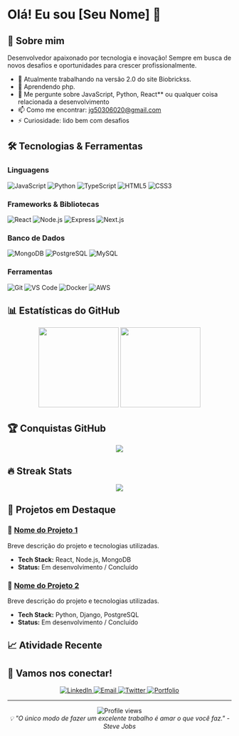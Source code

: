 # Olá! Eu sou [Seu Nome] 👋

## 🚀 Sobre mim
Desenvolvedor apaixonado por tecnologia e inovação! Sempre em busca de novos desafios e oportunidades para crescer profissionalmente.

- 🔭 Atualmente trabalhando na versão 2.0 do site Biobrickss.
- 🌱 Aprendendo php.
- 💬 Me pergunte sobre JavaScript, Python, React** ou qualquer coisa relacionada a desenvolvimento
- 📫 Como me encontrar: jg50306020@gmail.com
- ⚡ Curiosidade: lido bem com desafios

## 🛠️ Tecnologias & Ferramentas

### Linguagens
![JavaScript](https://img.shields.io/badge/-JavaScript-F7DF1E?style=flat-square&logo=javascript&logoColor=black)
![Python](https://img.shields.io/badge/-Python-3776AB?style=flat-square&logo=python&logoColor=white)
![TypeScript](https://img.shields.io/badge/-TypeScript-3178C6?style=flat-square&logo=typescript&logoColor=white)
![HTML5](https://img.shields.io/badge/-HTML5-E34F26?style=flat-square&logo=html5&logoColor=white)
![CSS3](https://img.shields.io/badge/-CSS3-1572B6?style=flat-square&logo=css3&logoColor=white)

### Frameworks & Bibliotecas
![React](https://img.shields.io/badge/-React-61DAFB?style=flat-square&logo=react&logoColor=black)
![Node.js](https://img.shields.io/badge/-Node.js-339933?style=flat-square&logo=node.js&logoColor=white)
![Express](https://img.shields.io/badge/-Express-000000?style=flat-square&logo=express&logoColor=white)
![Next.js](https://img.shields.io/badge/-Next.js-000000?style=flat-square&logo=next.js&logoColor=white)

### Banco de Dados
![MongoDB](https://img.shields.io/badge/-MongoDB-47A248?style=flat-square&logo=mongodb&logoColor=white)
![PostgreSQL](https://img.shields.io/badge/-PostgreSQL-336791?style=flat-square&logo=postgresql&logoColor=white)
![MySQL](https://img.shields.io/badge/-MySQL-4479A1?style=flat-square&logo=mysql&logoColor=white)

### Ferramentas
![Git](https://img.shields.io/badge/-Git-F05032?style=flat-square&logo=git&logoColor=white)
![VS Code](https://img.shields.io/badge/-VS%20Code-007ACC?style=flat-square&logo=visual-studio-code&logoColor=white)
![Docker](https://img.shields.io/badge/-Docker-2496ED?style=flat-square&logo=docker&logoColor=white)
![AWS](https://img.shields.io/badge/-AWS-232F3E?style=flat-square&logo=amazon-aws&logoColor=white)

## 📊 Estatísticas do GitHub

<div align="center">
  <img height="180em" src="https://github-readme-stats.vercel.app/api?username=[seu-usuario]&show_icons=true&theme=tokyonight&include_all_commits=true&count_private=true"/>
  <img height="180em" src="https://github-readme-stats.vercel.app/api/top-langs/?username=[seu-usuario]&layout=compact&langs_count=7&theme=tokyonight"/>
</div>

## 🏆 Conquistas GitHub
<div align="center">
  <img src="https://github-profile-trophy.vercel.app/?username=[seu-usuario]&theme=tokyonight&row=1&column=7"/>
</div>

## 🔥 Streak Stats
<div align="center">
  <img src="https://github-readme-streak-stats.herokuapp.com/?user=[seu-usuario]&theme=tokyonight"/>
</div>

## 💼 Projetos em Destaque

### 🌟 [Nome do Projeto 1](link-do-repositorio)
Breve descrição do projeto e tecnologias utilizadas.
- **Tech Stack:** React, Node.js, MongoDB
- **Status:** Em desenvolvimento / Concluído

### 🌟 [Nome do Projeto 2](link-do-repositorio)
Breve descrição do projeto e tecnologias utilizadas.
- **Tech Stack:** Python, Django, PostgreSQL
- **Status:** Em desenvolvimento / Concluído

## 📈 Atividade Recente
<!--START_SECTION:activity-->
<!--END_SECTION:activity-->

## 🤝 Vamos nos conectar!

<div align="center">
  <a href="https://linkedin.com/in/[seu-linkedin]" target="_blank">
    <img src="https://img.shields.io/badge/-LinkedIn-0077B5?style=for-the-badge&logo=linkedin&logoColor=white" alt="LinkedIn"/>
  </a>
  <a href="mailto:[seu-email@example.com]" target="_blank">
    <img src="https://img.shields.io/badge/-Email-D14836?style=for-the-badge&logo=gmail&logoColor=white" alt="Email"/>
  </a>
  <a href="https://twitter.com/[seu-twitter]" target="_blank">
    <img src="https://img.shields.io/badge/-Twitter-1DA1F2?style=for-the-badge&logo=twitter&logoColor=white" alt="Twitter"/>
  </a>
  <a href="https://[seu-portfolio].com" target="_blank">
    <img src="https://img.shields.io/badge/-Portfolio-000000?style=for-the-badge&logo=firefox&logoColor=white" alt="Portfolio"/>
  </a>
</div>

---

<div align="center">
  <img src="https://komarev.com/ghpvc/?username=[seu-usuario]&color=blue&style=flat-square&label=Profile+Views" alt="Profile views"/>
</div>

<div align="center">
  <i>💡 "O único modo de fazer um excelente trabalho é amar o que você faz." - Steve Jobs</i>
</div>
